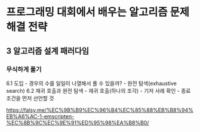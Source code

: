 # 프로그래밍 대회에서 배우는 알고리즘 문제해결 전략
## 3 알고리즘 설계 패러다임
### 무식하게 풀기
  6.1 도입
    - 경우의 수를 일일이 나열해서 풀 수 있을까?
    - 완전 탐색(exhaustive search)
  6.2 재귀 호출과 완전 탐색
    - 재귀 호출(하나의 조각)
      - 기저 사례 확인
    - 종료 조건을 먼저 선언할 것


https://falsy.me/%EC%9B%B9%EC%96%B4%EC%85%88%EB%B8%94%EB%A6%AC-1-emscripten-%EC%8B%9C%EC%9E%91%ED%95%98%EA%B8%B0/